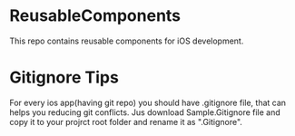 # ReusableComponents

This repo contains reusable components for iOS development.


# Gitignore Tips
For every ios app(having git repo) you should have .gitignore file, that can helps you reducing git conflicts. Jus download Sample.Gitignore file and copy it to your projrct root folder and rename it as ".Gitignore".
